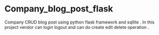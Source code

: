 # Company_blog_post_flask
Company CRUD blog post using python flask framework and sqllite .  In this project vendor can login logout and can do create edit delete operation .
